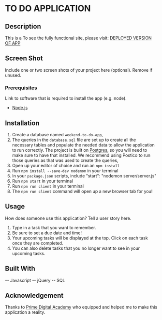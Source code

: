 # TO DO APPLICATION

## Description

This is a 
To see the fully functional site, please visit: [DEPLOYED VERSION OF APP](www.heroku.com)

## Screen Shot

Include one or two screen shots of your project here (optional). Remove if unused.

### Prerequisites

Link to software that is required to install the app (e.g. node).

- [Node.js](https://nodejs.org/en/)

## Installation

1. Create a database named `weekend-to-do-app`,
2. The queries in the `database.sql` file are set up to create all the necessary tables and populate the needed data to allow the application to run correctly. The project is built on [Postgres](https://www.postgresql.org/download/), so you will need to make sure to have that installed. We recommend using Postico to run those queries as that was used to create the queries, 
3. Open up your editor of choice and run an `npm install`
4. Run `npm install --save-dev nodemon` in your terminal
5. In your `package.json` scripts, include "start": "nodemon server/server.js"
4. Run `npm start` in your terminal
5. Run `npm run client` in your terminal
6. The `npm run client` command will open up a new browser tab for you!

## Usage
How does someone use this application? Tell a user story here.

1. Type in a task that you want to remember.
2. Be sure to set a due date and time!
3. Your upcoming tasks will be displayed at the top. Click on each task once they are completed.
4. You can also delete tasks that you no longer want to see in your upcoming tasks.


## Built With

-- Javascript
-- jQuery
-- SQL


## Acknowledgement
Thanks to [Prime Digital Academy](www.primeacademy.io) who equipped and helped me to make this application a reality.
